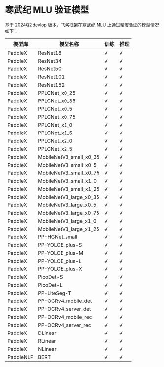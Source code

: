 # 寒武纪 MLU 验证模型

基于 2024Q2 devlop 版本，飞桨框架在寒武纪 MLU 上通过精度验证的模型情况如下：


| 模型库 | 模型名称 | 训练 | 推理 |
| - | - | - | - |
| PaddleX | ResNet18 | √ | √ |
| PaddleX | ResNet34 | √ | √ |
| PaddleX | ResNet50 | √ | √ |
| PaddleX | ResNet101 | √ | √ |
| PaddleX | ResNet152 | √ | √ |
| PaddleX | PPLCNet_x0_25 | √ | √ |
| PaddleX | PPLCNet_x0_35 | √ | √ |
| PaddleX | PPLCNet_x0_5 | √ | √ |
| PaddleX | PPLCNet_x0_75 | √ | √ |
| PaddleX | PPLCNet_x1_0 | √ | √ |
| PaddleX | PPLCNet_x1_5 | √ | √ |
| PaddleX | PPLCNet_x2_0 | √ | √ |
| PaddleX | PPLCNet_x2_5 | √ | √ |
| PaddleX | MobileNetV3_small_x0_35 | √ | √ |
| PaddleX | MobileNetV3_small_x0_5 | √ | √ |
| PaddleX | MobileNetV3_small_x0_75 | √ | √ |
| PaddleX | MobileNetV3_small_x1_0 | √ | √ |
| PaddleX | MobileNetV3_small_x1_25 | √ | √ |
| PaddleX | MobileNetV3_large_x0_35 | √ | √ |
| PaddleX | MobileNetV3_large_x0_5 | √ | √ |
| PaddleX | MobileNetV3_large_x0_75 | √ | √ |
| PaddleX | MobileNetV3_large_x1_0 | √ | √ |
| PaddleX | MobileNetV3_large_x1_25 | √ | √ |
| PaddleX | PP-HGNet_small | √ | √ |
| PaddleX | PP-YOLOE_plus-S | √ | √ |
| PaddleX | PP-YOLOE_plus-M | √ | √ |
| PaddleX | PP-YOLOE_plus-L | √ | √ |
| PaddleX | PP-YOLOE_plus-X | √ | √ |
| PaddleX | PicoDet-S | √ | √ |
| PaddleX | PicoDet-L | √ | √ |
| PaddleX | PP-LiteSeg-T | √ | √ |
| PaddleX | PP-OCRv4_mobile_det | √ | √ |
| PaddleX | PP-OCRv4_server_det | √ | √ |
| PaddleX | PP-OCRv4_mobile_rec | √ | √ |
| PaddleX | PP-OCRv4_server_rec | √ | √ |
| PaddleX | DLinear | √ | √ |
| PaddleX | RLinear | √ | √ |
| PaddleX | NLinear | √ | √ |
| PaddleNLP | BERT | √ | √ |
